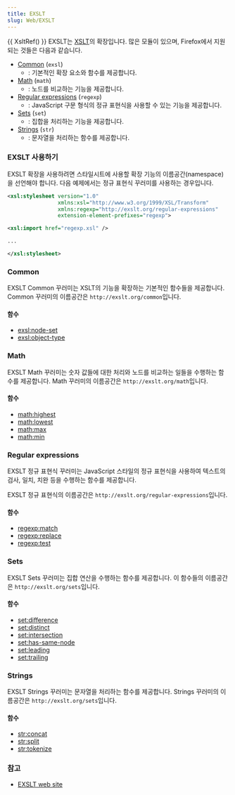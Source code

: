 ```yaml
---
title: EXSLT
slug: Web/EXSLT
---
```

{{ XsltRef() }} EXSLT는 [XSLT](/ko/XSLT)의 확장입니다. 많은 모듈이 있으며, Firefox에서 지원되는 것들은 다음과 같습니다.

- [Common](#Common) (`exsl`)
  - : 기본적인 확장 요소와 함수를 제공합니다.
- [Math](#Math) (`math`)
  - : 노드를 비교하는 기능을 제공합니다.
- [Regular expressions](#Regular_expressions) (`regexp`)
  - : JavaScript 구문 형식의 정규 표현식을 사용할 수 있는 기능을 제공합니다.
- [Sets](#Sets) (`set`)
  - : 집합을 처리하는 기능을 제공합니다.
- [Strings](#Strings) (`str`)
  - : 문자열을 처리하는 함수를 제공합니다.

### EXSLT 사용하기

EXSLT 확장을 사용하려면 스타일시트에 사용할 확장 기능의 이름공간(namespace)을 선언해야 합니다. 다음 예제에서는 정규 표현식 꾸러미를 사용하는 경우입니다.

```xml
<xsl:stylesheet version="1.0"
                xmlns:xsl="http://www.w3.org/1999/XSL/Transform"
                xmlns:regexp="http://exslt.org/regular-expressions"
                extension-element-prefixes="regexp">

<xsl:import href="regexp.xsl" />

...

</xsl:stylesheet>
```

### Common

EXSLT Common 꾸러미는 XSLT의 기능을 확장하는 기본적인 함수들을 제공합니다. Common 꾸러미의 이름공간은 `http://exslt.org/common`입니다.

#### 함수

- [exsl:node-set](/ko/EXSLT/exsl/node-set)
- [exsl:object-type](/ko/EXSLT/exsl/object-type)

### Math

EXSLT Math 꾸러미는 숫자 값들에 대한 처리와 노드를 비교하는 일들을 수행하는 함수를 제공합니다. Math 꾸러미의 이름공간은 `http://exslt.org/math`입니다.

#### 함수

- [math:highest](/ko/EXSLT/math/highest)
- [math:lowest](/ko/EXSLT/math/lowest)
- [math:max](/ko/EXSLT/math/max)
- [math:min](/ko/EXSLT/math/min)

### Regular expressions

EXSLT 정규 표현식 꾸러미는 JavaScript 스타일의 정규 표현식을 사용하여 텍스트의 검사, 일치, 치완 등을 수행하는 함수를 제공합니다.

EXSLT 정규 표현식의 이름공간은 `http://exslt.org/regular-expressions`입니다.

#### 함수

- [regexp:match](/ko/EXSLT/regexp/match)
- [regexp:replace](/ko/EXSLT/regexp/replace)
- [regexp:test](/ko/EXSLT/regexp/test)

### Sets

EXSLT Sets 꾸러미는 집합 연산을 수행하는 함수를 제공합니다. 이 함수들의 이름공간은 `http://exslt.org/sets`입니다.

#### 함수

- [set:difference](/ko/EXSLT/set/difference)
- [set:distinct](/ko/EXSLT/set/distinct)
- [set:intersection](/ko/EXSLT/set/intersection)
- [set:has-same-node](/ko/EXSLT/set/has-same-node)
- [set:leading](/ko/EXSLT/set/leading)
- [set:trailing](/ko/EXSLT/set/trailing)

### Strings

EXSLT Strings 꾸러미는 문자열을 처리하는 함수를 제공합니다. Strings 꾸러미의 이름공간은 `http://exslt.org/sets`입니다.

#### 함수

- [str:concat](/ko/EXSLT/str/concat)
- [str:split](/ko/EXSLT/str/split)
- [str:tokenize](/ko/EXSLT/str/tokenize)

### 참고

- [EXSLT web site](http://www.exslt.org/)
